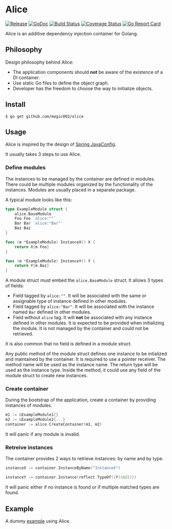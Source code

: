 # Alice 

[![Release](https://img.shields.io/github/release/magic003/alice.svg?style=flat)](https://github.com/magic003/alice/releases/latest)
[![GoDoc](https://img.shields.io/badge/godoc-reference-blue.svg?style=flat)](https://godoc.org/github.com/magic003/alice)
[![Build Status](https://travis-ci.org/magic003/alice.png?branch=master)](https://travis-ci.org/magic003/alice)
[![Coverage Status](https://coveralls.io/repos/github/magic003/alice/badge.svg?branch=master)](https://coveralls.io/github/magic003/alice?branch=master)
[![Go Report Card](https://goreportcard.com/badge/github.com/magic003/alice?style=flat)](https://goreportcard.com/report/github.com/magic003/alice)

Alice is an additive dependency injection container for Golang.

## Philosophy

Design philosophy behind Alice:
* The application components should **not** be aware of the existence of a DI container.
* Use static Go files to define the object graph.
* Developer has the freedom to choose the way to initialize objects.

## Install

```
$ go get github.com/magic003/alice
```

## Usage

Alice is inspired by the design of [Spring JavaConfig](http://docs.spring.io/spring-javaconfig/docs/1.0.0.M4/reference/html/). 

It usually takes 3 steps to use Alice.

### Define modules

The instances to be managed by the container are defined in modules. There could be multiple modules organized by the functionality of the instances. Modules are usually placed in a separate package.

A typical module looks like this:

```go
type ExampleModule struct {
    alice.BaseModule
    Foo Foo `alice:""`
    Bar Bar `alice:"Bar"`
    Baz Baz
}

func (m *ExampleModule) InstanceX() X {
    return X{m.Foo}
}

func (m *ExampleModule) InstanceY() Y {
    return Y{m.Baz}
}
```

A module struct must embed the `alice.BaseModule` struct. It allows 3 types of fields:
* Field tagged by `alice:""`. It will be associated with the same or assignable type of instance defined in other modules.
* Field tagged by `alice:"Bar"`. It will be associated with the instance named `Bar` defined in other modules.
* Field without `alice` tag. It will **not** be associated with any instance defined in other modules. It is expected to be provided when initializing the module. It is not managed by the container and could not be retrieved.

It is also common that no field is defined in a module struct.

Any public method of the module struct defines one instance to be intialized and maintained by the container. It is required to use a pointer receiver. The method name will be used as the instance name. The return type will be used as the instance type. Inside the method, it could use any field of the module struct to create new instances.

### Create container

During the bootstrap of the application, create a container by providing instances of modules.

```go
m1 := &ExampleModule1{}
m2 := &ExampleModule2{...}
container := alice.CreateContainer(m1, m2)
```

It will panic if any module is invalid.

### Retreive instances

The container provides 2 ways to retrieve instances: by name and by type.

```go
instanceX := container.InstanceByName("InstanceX")

instanceY := container.Instance(reflect.TypeOf((Y)(nil)))
```

It will panic either if no instance is found or if multiple matched types are found.

## Example

A dummy [example](https://github.com/magic003/alice/tree/master/example) using Alice.
